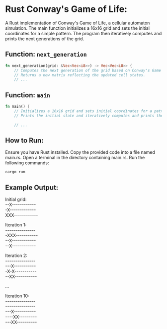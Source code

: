 # Rust Conway's Game of Life:
A Rust implementation of Conway's Game of Life, a cellular automaton simulation. The main function initializes a 16x16 grid and sets the initial coordinates for a simple pattern. The program then iteratively computes and prints the next generations of the grid.

## Function: `next_generation`
```rust
fn next_generation(grid: &Vec<Vec<i8>>) -> Vec<Vec<i8>> {
    // Computes the next generation of the grid based on Conway's Game of Life rules.
    // Returns a new matrix reflecting the updated cell states.
    // ...
```

## Function: `main`
```rust
fn main() {
    // Initializes a 16x16 grid and sets initial coordinates for a pattern.
    // Prints the initial state and iteratively computes and prints the next generations.
    
    // ...
```
## How to Run:
Ensure you have Rust installed.
Copy the provided code into a file named main.rs.
Open a terminal in the directory containing main.rs.
Run the following commands:
```rust
cargo run
```
## Example Output:
Initial grid:<br>
--X------------ <br>
-X-------------<br>
XXX------------<br>

Iteration 1:<br>
---------------<br>
-XXX-----------<br>
--X------------<br>
--X------------<br>

Iteration 2:<br>
---------------<br>
---X-----------<br>
-X-X-----------<br>
--XX-----------<br>

...

Iteration 10:<br>
---------------<br>
---------------<br>
---X-----------<br>
----XX---------<br>
---XX----------<br>

